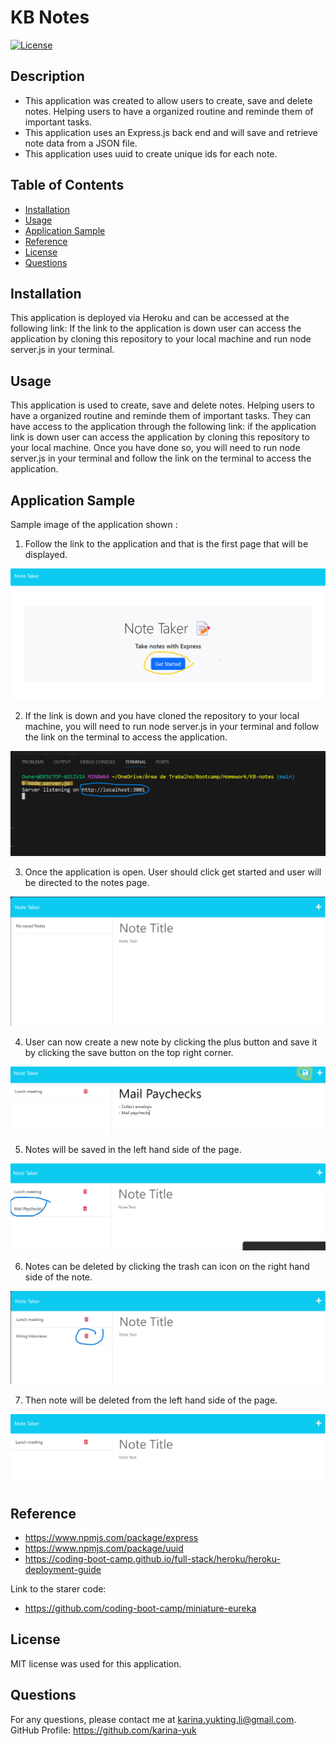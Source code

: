 # KB Notes

[![License](https://img.shields.io/badge/License-MIT-yellow.svg)](https://opensource.org/licenses/MIT)

## Description
-   This application was created to allow users to create, save and delete notes. Helping users to have a organized routine and reminde them of important tasks.
-   This application uses an Express.js back end and will save and retrieve note data from a JSON file. 
-   This application uses uuid to create unique ids for each note.
## Table of Contents

- [Installation](#installation)
- [Usage](#usage)
- [Application Sample](#application-sample)
- [Reference](#reference)
- [License](#license)
- [Questions](#questions)

## Installation
This application is deployed via Heroku and can be accessed at the following link: 
If the link to the application is down user can access the application by cloning this repository to your local machine and run node server.js in your terminal.

## Usage
This application is used to create, save and delete notes. Helping users to have a organized routine and reminde them of important tasks. They can have access to the application through the following link: 
if the application link is down user can access the application by cloning this repository to your local machine. Once you have done so, you will need to run node server.js in your terminal and follow the link on the terminal to access the application.

## Application Sample

Sample image of the application shown :

1. Follow the link to the application and that is the first page that will be displayed.

<img src="./images/First page.png">

2. If the link is down and you have cloned the repository to your local machine, you will need to run node server.js in your terminal and follow the link on the terminal to access the application.

<img src="./images/Run node terminal.png">

3. Once the application is open. User should click get started and user will be directed to the notes page.

<img src="./images/Notes page.png">

4. User can now create a new note by clicking the plus button and save it by clicking the save button on the top right corner.

<img src="./images/Adding new note.png">

5. Notes will be saved in the left hand side of the page. 

<img src="./images/New note saved.png">

6. Notes can be deleted by clicking the trash can icon on the right hand side of the note.

<img src="./images/Delete Note.png">

7. Then note will be deleted from the left hand side of the page.

<img src="./images/Note Deleted.png">

## Reference

-   https://www.npmjs.com/package/express
-   https://www.npmjs.com/package/uuid
-   https://coding-boot-camp.github.io/full-stack/heroku/heroku-deployment-guide

Link to the starer code:
-   https://github.com/coding-boot-camp/miniature-eureka 

## License

MIT license was used for this application.

## Questions

For any questions, please contact me at <karina.yukting.li@gmail.com>.
GitHub Profile: https://github.com/karina-yuk
